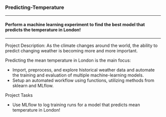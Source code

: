 ### Predicting-Temperature

---

#### Perform a machine learning experiment to find the best model that predicts the temperature in London!

---
Project Description: As the climate changes around the world, the ability to predict changing weather is becoming more and more important.

Predicting the mean temperature in London is the main focus:
- Import, preprocess, and explore historical weather data and automate the training and evaluation of multiple machine-learning models.
- Setup an automated workflow using functions, utilizing methods from sklearn and MLflow.

Project Tasks
- Use MLflow to log training runs for a model that predicts mean temperature in London!
